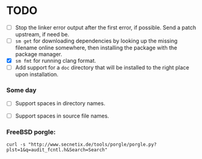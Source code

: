 # TODO

- [ ] Stop the linker error output after the first error, if possible. Send a patch upstream, if need be.
- [ ] `sm get` for downloading dependencies by looking up the missing filename online somewhere, then installing the package with the package manager.
- [X] `sm fmt` for running clang format.
- [ ] Add support for a `doc` directory that will be installed to the right place upon installation.

### Some day

- [ ] Support spaces in directory names.
- [ ] Support spaces in source file names.


### FreeBSD porgle:

    curl -s "http://www.secnetix.de/tools/porgle/porgle.py?plst=1&q=audit_fcntl.h&Search=Search"
